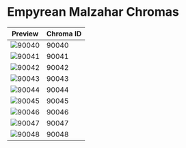 # Empyrean Malzahar Chromas

| Preview | Chroma ID |
|---------|-----------|
| ![90040](https://raw.communitydragon.org/latest/plugins/rcp-be-lol-game-data/global/default/v1/champion-chroma-images/90/90040.png) | 90040 |
| ![90041](https://raw.communitydragon.org/latest/plugins/rcp-be-lol-game-data/global/default/v1/champion-chroma-images/90/90041.png) | 90041 |
| ![90042](https://raw.communitydragon.org/latest/plugins/rcp-be-lol-game-data/global/default/v1/champion-chroma-images/90/90042.png) | 90042 |
| ![90043](https://raw.communitydragon.org/latest/plugins/rcp-be-lol-game-data/global/default/v1/champion-chroma-images/90/90043.png) | 90043 |
| ![90044](https://raw.communitydragon.org/latest/plugins/rcp-be-lol-game-data/global/default/v1/champion-chroma-images/90/90044.png) | 90044 |
| ![90045](https://raw.communitydragon.org/latest/plugins/rcp-be-lol-game-data/global/default/v1/champion-chroma-images/90/90045.png) | 90045 |
| ![90046](https://raw.communitydragon.org/latest/plugins/rcp-be-lol-game-data/global/default/v1/champion-chroma-images/90/90046.png) | 90046 |
| ![90047](https://raw.communitydragon.org/latest/plugins/rcp-be-lol-game-data/global/default/v1/champion-chroma-images/90/90047.png) | 90047 |
| ![90048](https://raw.communitydragon.org/latest/plugins/rcp-be-lol-game-data/global/default/v1/champion-chroma-images/90/90048.png) | 90048 |